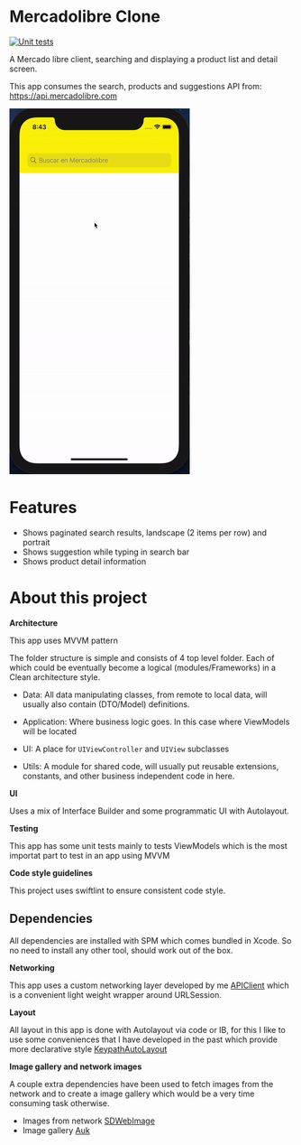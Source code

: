 # Mercadolibre Clone

[![Unit tests](https://github.com/DanielCardonaRojas/MercadolibreTest/actions/workflows/CI.yaml/badge.svg)](https://github.com/DanielCardonaRojas/MercadolibreTest/actions/workflows/CI.yaml)

A Mercado libre client, searching and displaying a product list and detail screen.

This app consumes the search, products and suggestions API from: https://api.mercadolibre.com

![preview](https://github.com/DanielCardonaRojas/MercadolibreTest/blob/main/mercado_libre_clone.gif)

# Features

- Shows paginated search results, landscape (2 items per row) and portrait
- Shows suggestion while typing in search bar
- Shows product detail information

# About this project

**Architecture**

This app uses MVVM pattern

The folder structure is simple and consists of 4 top level folder. 
Each of which could be eventually become a logical (modules/Frameworks) in a Clean architecture style.

- Data: All data manipulating classes, from remote to local data,
  will usually also contain (DTO/Model) definitions.

- Application: Where business logic goes. In this case where ViewModels will be located

- UI: A place for `UIViewController` and `UIView` subclasses

- Utils: A module for shared code, will usually put reusable extensions, constants,
  and other business independent code in here.

**UI**

Uses a mix of Interface Builder and some programmatic UI with Autolayout.

**Testing**

This app has some unit tests mainly to tests ViewModels which is the most importat part to test in
an app using MVVM

**Code style guidelines**

This project uses swiftlint to ensure consistent code style.

## Dependencies

All dependencies are installed with SPM which comes bundled in Xcode. So no need to install
any other tool, should work out of the box.

**Networking**

This app uses a custom networking layer developed by me [APIClient](https://github.com/DanielCardonaRojas/APIClient)
which is a convenient light weight wrapper around URLSession.

**Layout**

All layout in this app is done with Autolayout via code or IB, for this I like to use some conveniences
that I have developed in the past which provide more declarative style [KeypathAutoLayout](https://github.com/DanielCardonaRojas/KeypathAutolayout)

**Image gallery and network images**

A couple extra dependencies have been used to fetch images from the network
and to create a image gallery which would be a very time consuming task otherwise.

- Images from network [SDWebImage]()
- Image gallery [Auk]()
